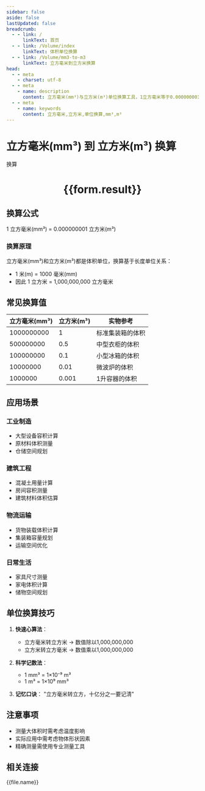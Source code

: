 ```yaml
---
sidebar: false
aside: false
lastUpdated: false
breadcrumb:
  - - link: /
      linkText: 首页
  - - link: /Volume/index
      linkText: 体积单位换算
  - - link: /Volume/mm3-to-m3
      linkText: 立方毫米到立方米换算
head:
  - - meta
    - charset: utf-8
  - - meta
    - name: description
      content: 立方毫米(mm³)与立方米(m³)单位换算工具，1立方毫米等于0.000000001立方米。
  - - meta
    - name: keywords
      content: 立方毫米,立方米,单位换算,mm³,m³
---
```


# 立方毫米(mm³) 到 立方米(m³) 换算

<script setup>
import { onMounted, reactive, inject ,ref  } from 'vue'
import { NButton,NForm ,NFormItem,NInput,NInputNumber,NSelect,NCard,useMessage ,NGrid ,NGi } from 'naive-ui'
import { defineClientComponent } from 'vitepress'
import { Volume } from '../../files';

const convert = inject('convert')
const formRef = ref(null);
const rules = {
  number:{
    required: true,
    type: 'number',
    trigger: "blur"
  }
}
const form = reactive({
  number:null,
  result:'',
  title:'立方毫米(mm³)到立方米(m³)换算'
})

const convertHandler = (e) => {
  e.preventDefault();
  formRef.value?.validate((errors)=>{
    if (!errors) {
      form.result = `${form.number} mm³ = ${convert(form.number).from('mm3').to('m3')} m³`
    }
  })
}
</script>

<n-form size="large" :model="form" ref='formRef' :rules="rules">
  <n-form-item label="数值" path="number">
    <n-input-number size="large" style="width:100%" :min="0" v-model:value="form.number" placeholder="请输入立方毫米数值" />
  </n-form-item>
  <n-form-item>
    <n-button type="info" style="width:100%" @click="convertHandler">换算</n-button>
  </n-form-item>
</n-form>
<n-card embedded :bordered="false" hoverable>
  <div style="text-align:center">
    <h1>{{form.result}}</h1>
  </div>
</n-card>

## 换算公式
1 立方毫米(mm³) = 0.000000001 立方米(m³)

### 换算原理
立方毫米(mm³)和立方米(m³)都是体积单位，换算基于长度单位关系：
- 1 米(m) = 1000 毫米(mm)
- 因此 1 立方米 = 1,000,000,000 立方毫米

## 常见换算值
| 立方毫米(mm³) | 立方米(m³) | 实物参考                 |
|--------------|-----------|--------------------------|
| 1000000000   | 1         | 标准集装箱的体积          |
| 500000000    | 0.5       | 中型衣柜的体积            |
| 100000000    | 0.1       | 小型冰箱的体积            |
| 10000000     | 0.01      | 微波炉的体积             |
| 1000000      | 0.001     | 1升容器的体积             |

## 应用场景
### 工业制造
- 大型设备容积计算
- 原材料体积测量
- 仓储空间规划

### 建筑工程  
- 混凝土用量计算
- 房间容积测量
- 建筑材料体积估算

### 物流运输
- 货物装载体积计算
- 集装箱容量规划
- 运输空间优化

### 日常生活
- 家具尺寸测量
- 家电体积计算
- 储物空间规划

## 单位换算技巧
1. **快速心算法**：
   - 立方毫米转立方米 → 数值除以1,000,000,000
   - 立方米转立方毫米 → 数值乘以1,000,000,000

2. **科学记数法**：
   - 1 mm³ = 1×10⁻⁹ m³
   - 1 m³ = 1×10⁹ mm³

3. **记忆口诀**：
   "立方毫米转立方，十亿分之一要记清"

## 注意事项
- 测量大体积时需考虑温度影响
- 实际应用中需考虑物体形状因素
- 精确测量需使用专业测量工具

## 相关连接
<n-grid x-gap="12" :cols="2">
  <n-gi v-for="(file, index) in Volume" :key="index">
    <n-button
      text
      tag="a"
      :href="file.path"
      type="info"
    >
      {{file.name}}
    </n-button>
  </n-gi>
</n-grid>